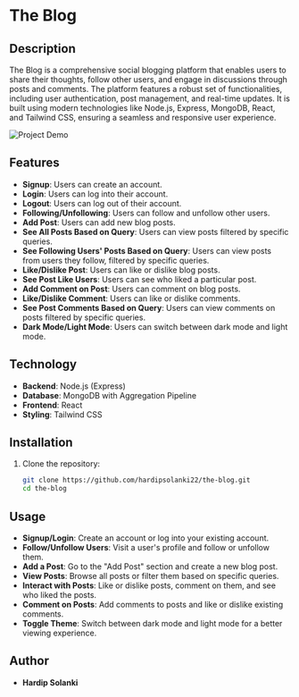 # The Blog

## Description
The Blog is a comprehensive social blogging platform that enables users to share their thoughts, follow other users, and engage in discussions through posts and comments. The platform features a robust set of functionalities, including user authentication, post management, and real-time updates. It is built using modern technologies like Node.js, Express, MongoDB, React, and Tailwind CSS, ensuring a seamless and responsive user experience.

![Project Demo](https://github.com/hardipsolanki22/The-Blog-Api/blob/main/path/to/Screenshot.png)

## Features
- **Signup**: Users can create an account.
- **Login**: Users can log into their account.
- **Logout**: Users can log out of their account.
- **Following/Unfollowing**: Users can follow and unfollow other users.
- **Add Post**: Users can add new blog posts.
- **See All Posts Based on Query**: Users can view posts filtered by specific queries.
- **See Following Users' Posts Based on Query**: Users can view posts from users they follow, filtered by specific queries.
- **Like/Dislike Post**: Users can like or dislike blog posts.
- **See Post Like Users**: Users can see who liked a particular post.
- **Add Comment on Post**: Users can comment on blog posts.
- **Like/Dislike Comment**: Users can like or dislike comments.
- **See Post Comments Based on Query**: Users can view comments on posts filtered by specific queries.
- **Dark Mode/Light Mode**: Users can switch between dark mode and light mode.

## Technology
- **Backend**: Node.js (Express)
- **Database**: MongoDB with Aggregation Pipeline
- **Frontend**: React
- **Styling**: Tailwind CSS

## Installation

1. Clone the repository:
   ```bash
   git clone https://github.com/hardipsolanki22/the-blog.git
   cd the-blog

## Usage

- **Signup/Login**: Create an account or log into your existing account.
- **Follow/Unfollow Users**: Visit a user's profile and follow or unfollow them.
- **Add a Post**: Go to the "Add Post" section and create a new blog post.
- **View Posts**: Browse all posts or filter them based on specific queries.
- **Interact with Posts**: Like or dislike posts, comment on them, and see who liked the posts.
- **Comment on Posts**: Add comments to posts and like or dislike existing comments.
- **Toggle Theme**: Switch between dark mode and light mode for a better viewing experience.

## Author
- **Hardip Solanki**

